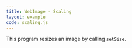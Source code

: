 ```yaml
---
title: WebImage - Scaling
layout: example
code: scaling.js
---
```


This program resizes an image by calling <code>setSize</code>.
